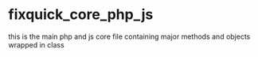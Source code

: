 # fixquick_core_php_js
this is the main php and js core file containing major methods and objects wrapped in class
